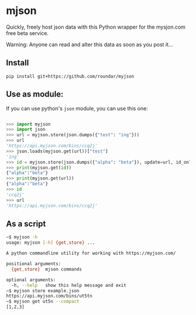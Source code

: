 # mjson
  

Quickly, freely host json data with this Python wrapper for the mysjon.com free beta service.

Warning: Anyone can read and alter this data as soon as you post it...

## Install
`pip install git+https://github.com/roundar/myjson`

## Use as module:

If you can use python's `json` module, you can use this one:

``` python

>>> import myjson
>>> import json
>>> url = myjson.store(json.dumps({"test": "ing"}))
>>> url
'https://api.myjson.com/bins/ccq2j'
>>> json.loads(myjson.get(url))["test"]
'ing'
>>> id = myjson.store(json.dumps({"alpha": "beta"}), update=url, id_only=True)
>>> print(myjson.get(id))
{"alpha":"beta"}
>>> print(myjson.get(url))
{"alpha":"beta"}
>>> id
'ccq2j'
>>> url
'https://api.myjson.com/bins/ccq2j'
```

## As a script
```bash
~$ myjson -h
usage: myjson [-h] {get,store} ...

A python commandline utility for working with https://myjson.com/

positional arguments:
  {get,store}  mjson commands

optional arguments:
  -h, --help   show this help message and exit
~$ myjson store example.json
https://api.myjson.com/bins/ut5tn
~$ myjson get ut5n --compact
[1,2,3]

```